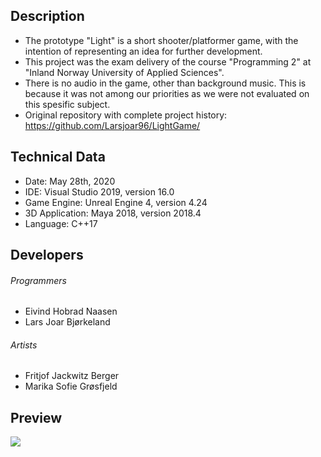 ## Description 
- The prototype "Light" is a short shooter/platformer game, with the intention of representing an idea for further development.
- This project was the exam delivery of the course "Programming 2" at "Inland Norway University of Applied Sciences".
- There is no audio in the game, other than background music. This is because it was not among our priorities as we
  were not evaluated on this spesific subject.
- Original repository with complete project history: https://github.com/Larsjoar96/LightGame/

## Technical Data
- Date: May 28th, 2020
- IDE: Visual Studio 2019, version 16.0
- Game Engine: Unreal Engine 4, version 4.24
- 3D Application: Maya 2018, version 2018.4
- Language: C++17

## Developers
###### Programmers
- Eivind Hobrad Naasen
- Lars Joar Bjørkeland
	
###### Artists 
- Fritjof Jackwitz Berger 
- Marika Sofie Grøsfjeld

## Preview
![](light_preview.gif)
